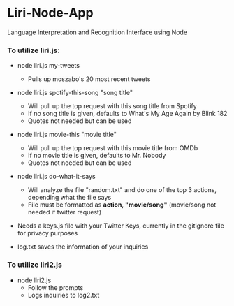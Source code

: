 # Liri-Node-App
Language Interpretation and Recognition Interface using Node

### To utilize liri.js:

- node liri.js my-tweets
	-  Pulls up moszabo's 20 most recent tweets

- node liri.js spotify-this-song "song title"
	-  Will pull up the top request with this song title from Spotify
	-  If no song title is given, defaults to What's My Age Again by Blink 182
	-  Quotes not needed but can be used

- node liri.js movie-this "movie title"
	-  Will pull up the top request with this movie title from OMDb
	-  If no movie title is given, defaults to Mr. Nobody
	-  Quotes not needed but can be used

- node liri.js do-what-it-says
	-  Will analyze the file "random.txt" and do one of the top 3 actions, depending what the file says
	-  File must be formatted as **action, "movie/song"** (movie/song not needed if twitter request)


- Needs a keys.js file with your Twitter Keys, currently in the gitignore file for privacy purposes
- log.txt saves the information of your inquiries


### To utilize liri2.js

- node liri2.js
	-  Follow the prompts
	-  Logs inquiries to log2.txt